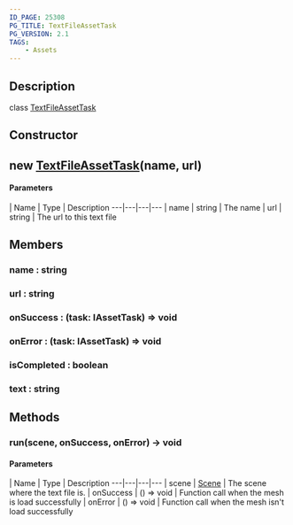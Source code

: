 ```yaml
---
ID_PAGE: 25308
PG_TITLE: TextFileAssetTask
PG_VERSION: 2.1
TAGS:
    - Assets
---
```

## Description

class [TextFileAssetTask](/classes/2.3/TextFileAssetTask)



## Constructor

##  new [TextFileAssetTask](/classes/2.3/TextFileAssetTask)(name, url)



#### Parameters
 | Name | Type | Description
---|---|---|---
 | name | string |   The name
 | url | string |   The url to this text file
## Members

### name : string



### url : string



### onSuccess : (task: IAssetTask) =&gt; void



### onError : (task: IAssetTask) =&gt; void



### isCompleted : boolean



### text : string



## Methods

### run(scene, onSuccess, onError) &rarr; void



#### Parameters
 | Name | Type | Description
---|---|---|---
 | scene | [Scene](/classes/2.3/Scene) |   The scene where the text file is.
 | onSuccess | () =&gt; void |   Function call when the mesh is load successfully
 | onError | () =&gt; void |   Function call when the mesh isn't load successfully
